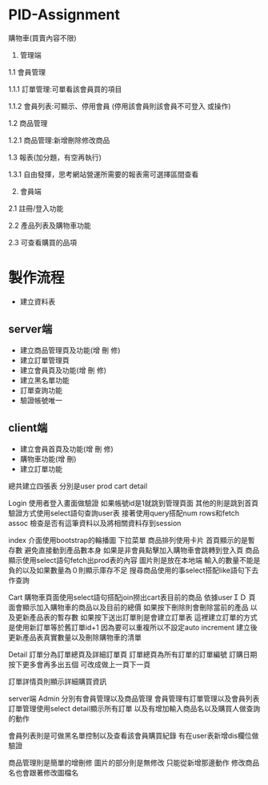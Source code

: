 # PID-Assignment
購物車(買賣內容不限)
1. 管理端

1.1 會員管理 

1.1.1 訂單管理:可單看該會員買的項目

1.1.2 會員列表:可顯示、停用會員 (停用該會員則該會員不可登入 或操作)

1.2 商品管理

1.2.1 商品管理:新增刪除修改商品

1.3 報表(加分題，有空再執行)

1.3.1 自由發揮，思考網站營運所需要的報表需可選擇區間查看

2. 會員端

2.1 註冊/登入功能

2.2 產品列表及購物車功能

2.3 可查看購買的品項

# 製作流程
- 建立資料表
## server端
- 建立商品管理頁及功能(增 刪 修)
- 建立訂單管理頁
- 建立會員頁及功能(增 刪 修)
- 建立黑名單功能
- 訂單查詢功能
- 驗證帳號唯一
## client端
- 建立會員首頁及功能(增 刪 修)
- 購物車功能(增 刪)
- 建立訂單功能


總共建立四張表
分別是user prod cart detail

Login
使用者登入畫面做驗證 如果帳號id是1就跳到管理頁面 其他的則是跳到首頁
驗證方式使用select語句查詢user表 接著使用query搭配num rows和fetch assoc 檢查是否有這筆資料以及將相關資料存到session

index
介面使用bootstrap的輪播圖 下拉菜單 商品排列使用卡片
首頁顯示的是暫存數 避免直接動到產品數本身 如果是非會員點擊加入購物車會跳轉到登入頁
商品顯示使用select語句fetch出prod表的內容 圖片則是放在本地端
輸入的數量不能是負的以及如果數量為０則顯示庫存不足
搜尋商品使用的事select搭配like語句下去作查詢

Cart
購物車頁面使用select語句搭配join撈出cart表目前的商品 依據userＩＤ 
頁面會顯示加入購物車的商品以及目前的總價 
如果按下刪除則會刪除當前的產品 以及更新產品表的暫存數
如果按下送出訂單則是會建立訂單表
這裡建立訂單的方式是使用新訂單等於舊訂單id+1 因為要可以重複所以不設定auto increment
建立後更新產品表真實數量以及刪除購物車的清單

Detail
訂單分為訂單總頁及詳細訂單頁
訂單總頁為所有訂單的訂單編號 訂購日期 按下更多會再多出五個
可改成做上一頁下一頁

訂單詳情頁則顯示詳細購買資訊

server端
Admin
分別有會員管理以及商品管理
會員管理有訂單管理以及會員列表
訂單管理使用select detail顯示所有訂單 以及有增加輸入商品名以及購買人做查詢的動作

會員列表則是可做黑名單控制以及查看該會員購買紀錄 有在user表新增dis欄位做驗證

商品管理則是簡單的增刪修 圖片的部分則是無修改 只能從新增那邊動作 修改商品名也會跟著修改圖檔名